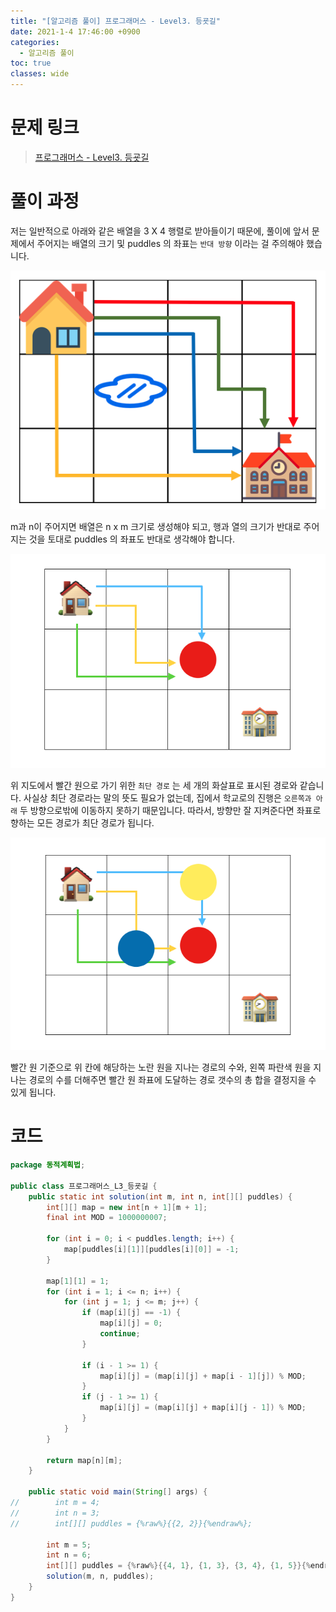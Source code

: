 ```yaml
---
title: "[알고리즘 풀이] 프로그래머스 - Level3. 등굣길"
date: 2021-1-4 17:46:00 +0900
categories:
  - 알고리즘 풀이
toc: true
classes: wide
---
```

# 문제 링크

> [프로그래머스 - Level3. 등굣길](https://programmers.co.kr/learn/courses/30/lessons/42898)

# 풀이 과정

저는 일반적으로 아래와 같은 배열을 3 X 4 행렬로 받아들이기 때문에, 풀이에 앞서 문제에서 주어지는 배열의 크기 및 puddles 의 좌표는 `반대 방향` 이라는 걸 주의해야 했습니다.

![/assets/images/프로그래머스_L3_등굣길1.png](/assets/images/프로그래머스_L3_등굣길1.png)

m과 n이 주어지면 배열은 n x m 크기로 생성해야 되고, 행과 열의 크기가 반대로 주어지는 것을 토대로 puddles 의 좌표도 반대로 생각해야 합니다.

![/assets/images/프로그래머스_L3_등굣길2.png](/assets/images/프로그래머스_L3_등굣길2.png)

위 지도에서 빨간 원으로 가기 위한 `최단 경로` 는 세 개의 화살표로 표시된 경로와 같습니다. 사실상 최단 경로라는 말의 뜻도 필요가 없는데,  집에서 학교로의 진행은 `오른쪽과 아래` 두 방향으로밖에 이동하지 못하기 때문입니다. 따라서, 방향만 잘 지켜준다면 좌표로 향하는 모든 경로가 최단 경로가 됩니다.

![/assets/images/프로그래머스_L3_등굣길3.png](/assets/images/프로그래머스_L3_등굣길3.png)

빨간 원 기준으로 위 칸에 해당하는 노란 원을 지나는 경로의 수와, 왼쪽 파란색 원을 지나는 경로의 수를 더해주면 빨간 원 좌표에 도달하는 경로 갯수의 총 합을 결정지을 수 있게 됩니다.

# 코드

```java
package 동적계획법;

public class 프로그래머스_L3_등굣길 {
    public static int solution(int m, int n, int[][] puddles) {
        int[][] map = new int[n + 1][m + 1];
        final int MOD = 1000000007;

        for (int i = 0; i < puddles.length; i++) {
            map[puddles[i][1]][puddles[i][0]] = -1;
        }

        map[1][1] = 1;
        for (int i = 1; i <= n; i++) {
            for (int j = 1; j <= m; j++) {
                if (map[i][j] == -1) {
                    map[i][j] = 0;
                    continue;
                }

                if (i - 1 >= 1) {
                    map[i][j] = (map[i][j] + map[i - 1][j]) % MOD;
                }
                if (j - 1 >= 1) {
                    map[i][j] = (map[i][j] + map[i][j - 1]) % MOD;
                }
            }
        }

        return map[n][m];
    }

    public static void main(String[] args) {
//        int m = 4;
//        int n = 3;
//        int[][] puddles = {%raw%}{{2, 2}}{%endraw%};

        int m = 5;
        int n = 6;
        int[][] puddles = {%raw%}{{4, 1}, {1, 3}, {3, 4}, {1, 5}}{%endraw%};
        solution(m, n, puddles);
    }
}
```
